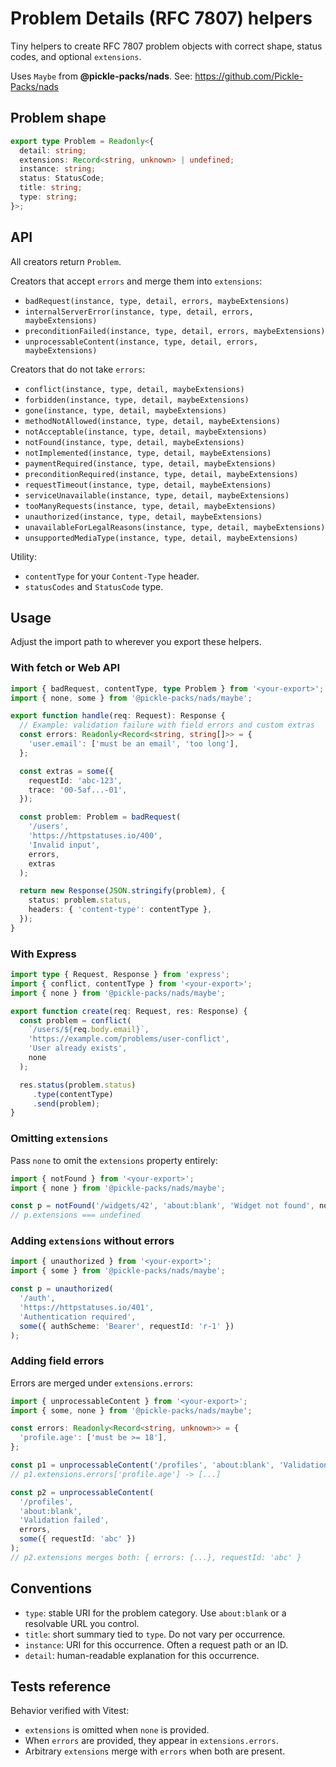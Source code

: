 ﻿# Problem Details (RFC 7807) helpers

Tiny helpers to create RFC 7807 problem objects with correct shape, status codes, and optional `extensions`.

Uses `Maybe` from **@pickle-packs/nads**. See: https://github.com/Pickle-Packs/nads

## Problem shape

```ts
export type Problem = Readonly<{
  detail: string;
  extensions: Record<string, unknown> | undefined;
  instance: string;
  status: StatusCode;
  title: string;
  type: string;
}>;
```
## API

All creators return `Problem`.

Creators that accept `errors` and merge them into `extensions`:
- `badRequest(instance, type, detail, errors, maybeExtensions)`
- `internalServerError(instance, type, detail, errors, maybeExtensions)`
- `preconditionFailed(instance, type, detail, errors, maybeExtensions)`
- `unprocessableContent(instance, type, detail, errors, maybeExtensions)`

Creators that do not take `errors`:
- `conflict(instance, type, detail, maybeExtensions)`
- `forbidden(instance, type, detail, maybeExtensions)`
- `gone(instance, type, detail, maybeExtensions)`
- `methodNotAllowed(instance, type, detail, maybeExtensions)`
- `notAcceptable(instance, type, detail, maybeExtensions)`
- `notFound(instance, type, detail, maybeExtensions)`
- `notImplemented(instance, type, detail, maybeExtensions)`
- `paymentRequired(instance, type, detail, maybeExtensions)`
- `preconditionRequired(instance, type, detail, maybeExtensions)`
- `requestTimeout(instance, type, detail, maybeExtensions)`
- `serviceUnavailable(instance, type, detail, maybeExtensions)`
- `tooManyRequests(instance, type, detail, maybeExtensions)`
- `unauthorized(instance, type, detail, maybeExtensions)`
- `unavailableForLegalReasons(instance, type, detail, maybeExtensions)`
- `unsupportedMediaType(instance, type, detail, maybeExtensions)`

Utility:
- `contentType` for your `Content-Type` header.
- `statusCodes` and `StatusCode` type.

## Usage

Adjust the import path to wherever you export these helpers.

### With fetch or Web API

```ts
import { badRequest, contentType, type Problem } from '<your-export>';
import { none, some } from '@pickle-packs/nads/maybe';

export function handle(req: Request): Response {
  // Example: validation failure with field errors and custom extras
  const errors: Readonly<Record<string, string[]>> = {
    'user.email': ['must be an email', 'too long'],
  };

  const extras = some({
    requestId: 'abc-123',
    trace: '00-5af...-01',
  });

  const problem: Problem = badRequest(
    '/users',
    'https://httpstatuses.io/400',
    'Invalid input',
    errors,
    extras
  );

  return new Response(JSON.stringify(problem), {
    status: problem.status,
    headers: { 'content-type': contentType },
  });
}
```

### With Express

```ts
import type { Request, Response } from 'express';
import { conflict, contentType } from '<your-export>';
import { none } from '@pickle-packs/nads/maybe';

export function create(req: Request, res: Response) {
  const problem = conflict(
    `/users/${req.body.email}`,
    'https://example.com/problems/user-conflict',
    'User already exists',
    none
  );

  res.status(problem.status)
     .type(contentType)
     .send(problem);
}
```

### Omitting `extensions`

Pass `none` to omit the `extensions` property entirely:

```ts
import { notFound } from '<your-export>';
import { none } from '@pickle-packs/nads/maybe';

const p = notFound('/widgets/42', 'about:blank', 'Widget not found', none);
// p.extensions === undefined
```

### Adding `extensions` without errors

```ts
import { unauthorized } from '<your-export>';
import { some } from '@pickle-packs/nads/maybe';

const p = unauthorized(
  '/auth',
  'https://httpstatuses.io/401',
  'Authentication required',
  some({ authScheme: 'Bearer', requestId: 'r-1' })
);
```

### Adding field errors

Errors are merged under `extensions.errors`:

```ts
import { unprocessableContent } from '<your-export>';
import { some, none } from '@pickle-packs/nads/maybe';

const errors: Readonly<Record<string, unknown>> = {
  'profile.age': ['must be >= 18'],
};

const p1 = unprocessableContent('/profiles', 'about:blank', 'Validation failed', errors, none);
// p1.extensions.errors['profile.age'] -> [...]

const p2 = unprocessableContent(
  '/profiles',
  'about:blank',
  'Validation failed',
  errors,
  some({ requestId: 'abc' })
);
// p2.extensions merges both: { errors: {...}, requestId: 'abc' }
```

## Conventions

- `type`: stable URI for the problem category. Use `about:blank` or a resolvable URL you control.
- `title`: short summary tied to `type`. Do not vary per occurrence.
- `instance`: URI for this occurrence. Often a request path or an ID.
- `detail`: human-readable explanation for this occurrence.

## Tests reference

Behavior verified with Vitest:
- `extensions` is omitted when `none` is provided.
- When `errors` are provided, they appear in `extensions.errors`.
- Arbitrary `extensions` merge with `errors` when both are present.
